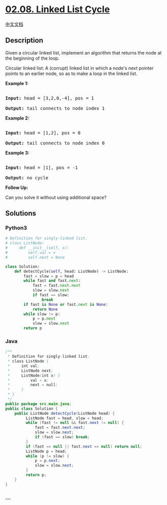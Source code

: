 # [02.08. Linked List Cycle](https://leetcode-cn.com/problems/linked-list-cycle-lcci)

[中文文档](/lcci/02.08.Linked%20List%20Cycle/README.md)

## Description

<p>Given a circular linked list, implement an algorithm that returns the node at the beginning of the loop.</p>

<p>Circular linked list: A (corrupt) linked list in which a node&#39;s next pointer points to an earlier node, so as to make a loop in the linked list.</p>

<p><strong>Example 1: </strong></p>

<pre>

<strong>Input: </strong>head = [3,2,0,-4], pos = 1

<strong>Output: </strong>tail connects to node index 1</pre>

<p><strong>Example 2: </strong></p>

<pre>

<strong>Input: </strong>head = [1,2], pos = 0

<strong>Output: </strong>tail connects to node index 0</pre>

<p><strong>Example 3: </strong></p>

<pre>

<strong>Input: </strong>head = [1], pos = -1

<strong>Output: </strong>no cycle</pre>

<p><strong>Follow Up: </strong><br />

Can you solve it without using additional space?</p>

## Solutions

<!-- tabs:start -->

### **Python3**

```python
# Definition for singly-linked list.
# class ListNode:
#     def __init__(self, x):
#         self.val = x
#         self.next = None

class Solution:
    def detectCycle(self, head: ListNode) -> ListNode:
        fast = slow = p = head
        while fast and fast.next:
            fast = fast.next.next
            slow = slow.next
            if fast == slow:
                break
        if fast is None or fast.next is None:
            return None
        while slow != p:
            p = p.next
            slow = slow.next
        return p
```

### **Java**

```java
/**
 * Definition for singly-linked list.
 * class ListNode {
 *     int val;
 *     ListNode next;
 *     ListNode(int x) {
 *         val = x;
 *         next = null;
 *     }
 * }
 */
public package src.main.java;
public class Solution {
    public ListNode detectCycle(ListNode head) {
         ListNode fast = head, slow = head;
         while (fast != null && fast.next != null) {
             fast = fast.next.next;
             slow = slow.next;
             if (fast == slow) break;
         }
         if (fast == null || fast.next == null) return null;
         ListNode p = head;
         while (p != slow) {
             p = p.next;
             slow = slow.next;
         }
         return p;
    }
}
```

### **...**

```

```

<!-- tabs:end -->
